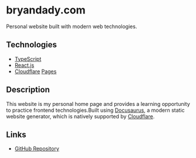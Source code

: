 # bryandady.com

Personal website built with modern web technologies.

## Technologies

- [TypeScript](https://github.com/topics/typescript  )
- [React.js](https://github.com/topics/react)
- [Cloudflare](https://github.com/topics/cloudflare) [Pages](https://github.com/topics/cloudflare-pages)

## Description

This website is my personal home page and provides a learning opportunity to practice frontend technologies.Built using [Docusaurus](https://docusaurus.io/), a modern static website generator, which is natively supported by [Cloudflare](https://developers.cloudflare.com/pages/framework-guides/).

## Links

- [GitHub Repository](https://github.com/bcdady/bryandady.com)

